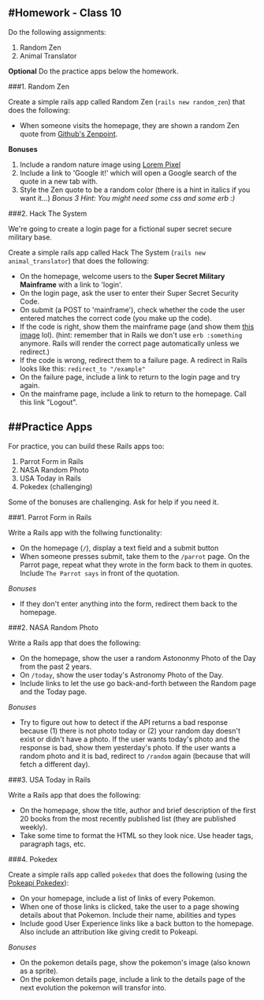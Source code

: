 #Homework - Class 10
---

Do the following assignments:

1. Random Zen
2. Animal Translator

**Optional** Do the practice apps below the homework.

###1. Random Zen

Create a simple rails app called Random Zen (`rails new random_zen`) that does the following:

* When someone visits the homepage, they are shown a random Zen quote from [Github's Zenpoint](https://api.github.com/zen).

**Bonuses**

1. Include a random nature image using [Lorem Pixel](http://lorempixel.com/)
2. Include a link to 'Google it!' which will open a Google search of the quote in a new tab with.
3. Style the Zen quote to be a random color (there is a hint in italics if you want it...) *Bonus 3 Hint: You might need some css and some erb :)*

###2. Hack The System

We're going to create a login page for a fictional super secret secure military base.

Create a simple rails app called Hack The System (`rails new animal_translator`) that does the following:

* On the homepage, welcome users to the **Super Secret Military Mainframe** with a link to 'login'.
* On the login page, ask the user to enter their Super Secret Security Code.
* On submit (a POST to 'mainframe'), check whether the code the user entered matches the correct code (you make up the code).
* If the code is right, show them the mainframe page (and show them [this image](http://freepclessons.com/wp-content/uploads/2014/06/IBM_Blue_Gene_P_supercomputer.jpg) lol). (hint: remember that in Rails we don't use `erb :something` anymore. Rails will render the correct page automatically unless we redirect.)
* If the code is wrong, redirect them to a failure page. A redirect in Rails looks like this: `redirect_to "/example"`
* On the failure page, include a link to return to the login page and try again.
* On the mainframe page, include a link to return to the homepage. Call this link "Logout".

##Practice Apps
---

For practice, you can build these Rails apps too:

1. Parrot Form in Rails
2. NASA Random Photo
3. USA Today in Rails
4. Pokedex (challenging)

Some of the bonuses are challenging. Ask for help if you need it.

###1. Parrot Form in Rails

Write a Rails app with the follwing functionality:

* On the homepage (`/`), display a text field and a submit button
* When someone presses submit, take them to the `/parrot` page. On the Parrot page, repeat what they wrote in the form back to them in quotes. Include `The Parrot says` in front of the quotation.

*Bonuses*

* If they don't enter anything into the form, redirect them back to the homepage.

###2. NASA Random Photo

Write a Rails app that does the following:

* On the homepage, show the user a random Astononmy Photo of the Day from the past 2 years.
* On `/today`, show the user today's Astronomy Photo of the Day.
* Include links to let the use go back-and-forth between the Random page and the Today page.

*Bonuses*

* Try to figure out how to detect if the API returns a bad response because (1) there is not photo today or (2) your random day doesn't exist or didn't have a photo. If the user wants today's photo and the response is bad, show them yesterday's photo. If the user wants a random photo and it is bad, redirect to `/random` again (because that will fetch a different day).

###3. USA Today in Rails

Write a Rails app that does the following:

* On the homepage, show the title, author and brief description of the first 20 books from the most recently published list (they are published weekly).
* Take some time to format the HTML so they look nice. Use header tags, paragraph tags, etc.

###4. Pokedex

Create a simple rails app called `pokedex` that does the following (using the [Pokeapi Pokedex](http://pokeapi.co/docs/#pokedex)):

* On your homepage, include a list of links of every Pokemon.
* When one of those links is clicked, take the user to a page showing details about that Pokemon. Include their name, abilities and types
* Include good User Experience links like a back button to the homepage. Also include an attribution like giving credit to Pokeapi.

*Bonuses*

* On the pokemon details page, show the pokemon's image (also known as a sprite).
* On the pokemon details page, include a link to the details page of the next evolution the pokemon will transfor into.

